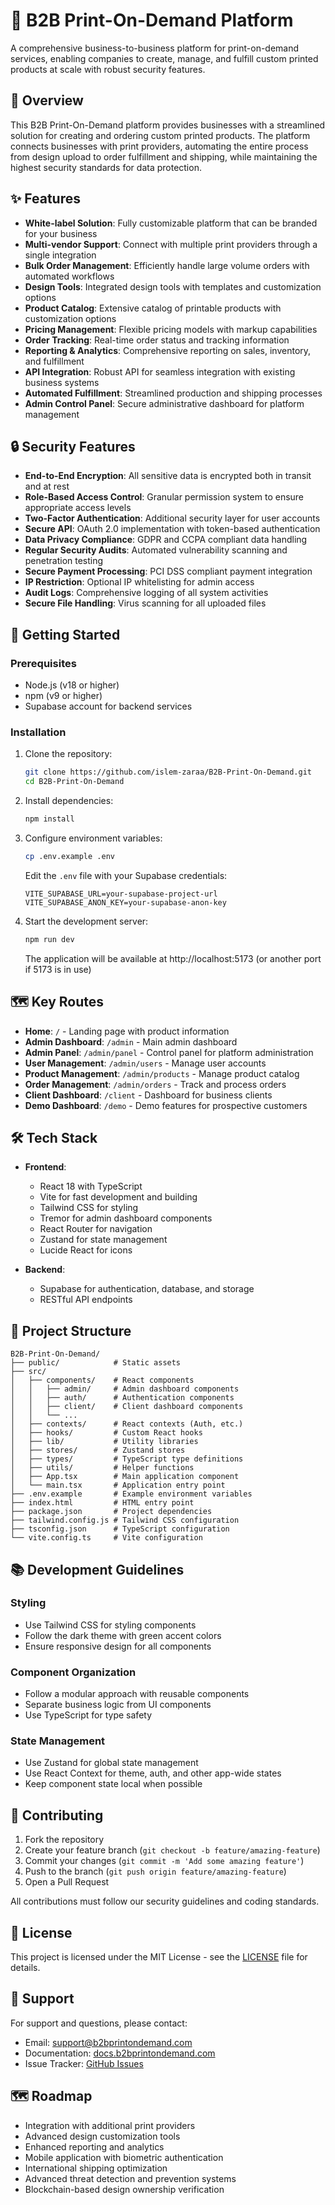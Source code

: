 # 🎨 B2B Print-On-Demand Platform

A comprehensive business-to-business platform for print-on-demand services, enabling companies to create, manage, and fulfill custom printed products at scale with robust security features.

## 🌟 Overview

This B2B Print-On-Demand platform provides businesses with a streamlined solution for creating and ordering custom printed products. The platform connects businesses with print providers, automating the entire process from design upload to order fulfillment and shipping, while maintaining the highest security standards for data protection.

## ✨ Features

- **White-label Solution**: Fully customizable platform that can be branded for your business
- **Multi-vendor Support**: Connect with multiple print providers through a single integration
- **Bulk Order Management**: Efficiently handle large volume orders with automated workflows
- **Design Tools**: Integrated design tools with templates and customization options
- **Product Catalog**: Extensive catalog of printable products with customization options
- **Pricing Management**: Flexible pricing models with markup capabilities
- **Order Tracking**: Real-time order status and tracking information
- **Reporting & Analytics**: Comprehensive reporting on sales, inventory, and fulfillment
- **API Integration**: Robust API for seamless integration with existing business systems
- **Automated Fulfillment**: Streamlined production and shipping processes
- **Admin Control Panel**: Secure administrative dashboard for platform management

## 🔒 Security Features

- **End-to-End Encryption**: All sensitive data is encrypted both in transit and at rest
- **Role-Based Access Control**: Granular permission system to ensure appropriate access levels
- **Two-Factor Authentication**: Additional security layer for user accounts
- **Secure API**: OAuth 2.0 implementation with token-based authentication
- **Data Privacy Compliance**: GDPR and CCPA compliant data handling
- **Regular Security Audits**: Automated vulnerability scanning and penetration testing
- **Secure Payment Processing**: PCI DSS compliant payment integration
- **IP Restriction**: Optional IP whitelisting for admin access
- **Audit Logs**: Comprehensive logging of all system activities
- **Secure File Handling**: Virus scanning for all uploaded files

## 🚀 Getting Started

### Prerequisites

- Node.js (v18 or higher)
- npm (v9 or higher)
- Supabase account for backend services

### Installation

1. Clone the repository:
   ```bash
   git clone https://github.com/islem-zaraa/B2B-Print-On-Demand.git
   cd B2B-Print-On-Demand
   ```

2. Install dependencies:
   ```bash
   npm install
   ```

3. Configure environment variables:
   ```bash
   cp .env.example .env
   ```
   Edit the `.env` file with your Supabase credentials:
   ```
   VITE_SUPABASE_URL=your-supabase-project-url
   VITE_SUPABASE_ANON_KEY=your-supabase-anon-key
   ```

4. Start the development server:
   ```bash
   npm run dev
   ```
   
   The application will be available at http://localhost:5173 (or another port if 5173 is in use)

## 🗺️ Key Routes

- **Home**: `/` - Landing page with product information
- **Admin Dashboard**: `/admin` - Main admin dashboard
- **Admin Panel**: `/admin/panel` - Control panel for platform administration
- **User Management**: `/admin/users` - Manage user accounts
- **Product Management**: `/admin/products` - Manage product catalog
- **Order Management**: `/admin/orders` - Track and process orders
- **Client Dashboard**: `/client` - Dashboard for business clients
- **Demo Dashboard**: `/demo` - Demo features for prospective customers

## 🛠️ Tech Stack

- **Frontend**: 
  - React 18 with TypeScript
  - Vite for fast development and building
  - Tailwind CSS for styling
  - Tremor for admin dashboard components
  - React Router for navigation
  - Zustand for state management
  - Lucide React for icons

- **Backend**: 
  - Supabase for authentication, database, and storage
  - RESTful API endpoints

## 📁 Project Structure

```
B2B-Print-On-Demand/
├── public/            # Static assets
├── src/
│   ├── components/    # React components
│   │   ├── admin/     # Admin dashboard components
│   │   ├── auth/      # Authentication components
│   │   ├── client/    # Client dashboard components
│   │   └── ...
│   ├── contexts/      # React contexts (Auth, etc.)
│   ├── hooks/         # Custom React hooks
│   ├── lib/           # Utility libraries
│   ├── stores/        # Zustand stores
│   ├── types/         # TypeScript type definitions
│   ├── utils/         # Helper functions
│   ├── App.tsx        # Main application component
│   └── main.tsx       # Application entry point
├── .env.example       # Example environment variables
├── index.html         # HTML entry point
├── package.json       # Project dependencies
├── tailwind.config.js # Tailwind CSS configuration
├── tsconfig.json      # TypeScript configuration
└── vite.config.ts     # Vite configuration
```

## 📚 Development Guidelines

### Styling
- Use Tailwind CSS for styling components
- Follow the dark theme with green accent colors
- Ensure responsive design for all components

### Component Organization
- Follow a modular approach with reusable components
- Separate business logic from UI components
- Use TypeScript for type safety

### State Management
- Use Zustand for global state management
- Use React Context for theme, auth, and other app-wide states
- Keep component state local when possible

## 🤝 Contributing

1. Fork the repository
2. Create your feature branch (`git checkout -b feature/amazing-feature`)
3. Commit your changes (`git commit -m 'Add some amazing feature'`)
4. Push to the branch (`git push origin feature/amazing-feature`)
5. Open a Pull Request

All contributions must follow our security guidelines and coding standards.

## 📄 License

This project is licensed under the MIT License - see the [LICENSE](LICENSE) file for details.

## 💬 Support

For support and questions, please contact:
- Email: support@b2bprintondemand.com
- Documentation: [docs.b2bprintondemand.com](https://docs.b2bprintondemand.com)
- Issue Tracker: [GitHub Issues](https://github.com/islem-zaraa/B2B-Print-On-Demand/issues)

## 🗺️ Roadmap

- Integration with additional print providers
- Advanced design customization tools
- Enhanced reporting and analytics
- Mobile application with biometric authentication
- International shipping optimization
- Advanced threat detection and prevention systems
- Blockchain-based design ownership verification
